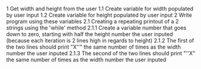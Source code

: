 1 Get width and height from the user
  1.1 Create variable for width populated by user input
  1.2 Create variable for height populated by user input
2 Write program using these variables
  2.1 Creating a repeating printout of a 2 strings using the 'while' method
    2.1.1 Create a variable number that goes down to zero, starting with half the height number the user inputed (because each iteration is 2 lines high in regards to height)
    2.1.2 The first of the two lines should print "X''" the same number of times as the width number the user inputed
    2.1.3 The second of the two lines should print "''X" the same number of times as the width number the user inputed
